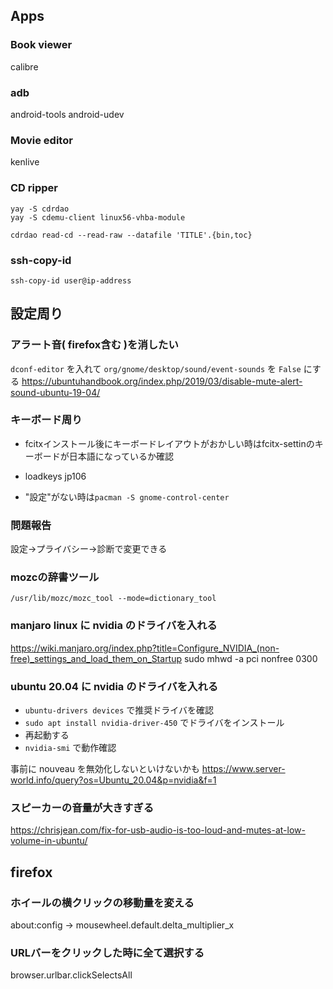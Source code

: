 ## Apps
### Book viewer
calibre

### adb
android-tools android-udev

### Movie editor
kenlive

### CD ripper

```
yay -S cdrdao
yay -S cdemu-client linux56-vhba-module
```

```
cdrdao read-cd --read-raw --datafile 'TITLE'.{bin,toc}
```

### ssh-copy-id
`ssh-copy-id user@ip-address`


## 設定周り
### アラート音( firefox含む )を消したい
`dconf-editor` を入れて `org/gnome/desktop/sound/event-sounds` を `False` にする
https://ubuntuhandbook.org/index.php/2019/03/disable-mute-alert-sound-ubuntu-19-04/

### キーボード周り

- fcitxインストール後にキーボードレイアウトがおかしい時はfcitx-settinのキーボードが日本語になっているか確認
- loadkeys jp106

- "設定"がない時は`pacman -S gnome-control-center`

### 問題報告
設定->プライバシー->診断で変更できる

### mozcの辞書ツール
`/usr/lib/mozc/mozc_tool --mode=dictionary_tool`

### manjaro linux に nvidia のドライバを入れる
https://wiki.manjaro.org/index.php?title=Configure_NVIDIA_(non-free)_settings_and_load_them_on_Startup
sudo mhwd -a pci nonfree 0300

### ubuntu 20.04 に nvidia のドライバを入れる
- `ubuntu-drivers devices` で推奨ドライバを確認
- `sudo apt install nvidia-driver-450` でドライバをインストール
- 再起動する
- `nvidia-smi` で動作確認

事前に nouveau を無効化しないといけないかも
https://www.server-world.info/query?os=Ubuntu_20.04&p=nvidia&f=1

### スピーカーの音量が大きすぎる
https://chrisjean.com/fix-for-usb-audio-is-too-loud-and-mutes-at-low-volume-in-ubuntu/

## firefox
### ホイールの横クリックの移動量を変える
about:config -> mousewheel.default.delta_multiplier_x

### URLバーをクリックした時に全て選択する
browser.urlbar.clickSelectsAll

